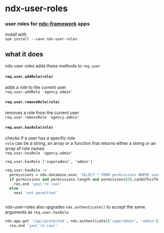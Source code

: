 # ndx-user-roles
### user roles for [ndx-framework](https://github.com/ndxbxrme/ndx-framework) apps
install with  
`npm install --save ndx-user-roles`  
## what it does  
ndx-user roles adds these methods to `req.user`  
#### `req.user.addRole(role)`  
adds a role to the current user  
`req.user.addRole 'agency.admin'`
#### `req.user.removeRole(role)`
removes a role from the current user  
`req.user.removeRole 'agency.admin'`  
#### `req.user.hasRole(role)`
checks if a user has a specific role  
`role` can be a string, an array or a function that returns either a string or an array of role names  
`req.user.hasRole 'agency.admin'`  

`req.user.hasRole ['superadmin', 'admin']`  


```coffeescript
req.user.hasRole ->
  permissions = ndx.database.exec 'SELECT * FROM permissions WHERE userId=? AND agencyId=?', [req.user._id, req.body.agencyId]
  if permissions and permissions.length and permissions[0].canDoThisThing
    res.end 'you\'re cool'
  else
    next 'not permitted'
  
```
ndx-user-roles also upgrades `ndx.authenticate()` to accept the same arguments as `req.user.hasRole`  

```coffeescript
ndx.app.get '/api/protected', ndx.authenticate(['superadmin', 'admin']), (req, res, next) ->
  res.end 'you\'re cool'
```